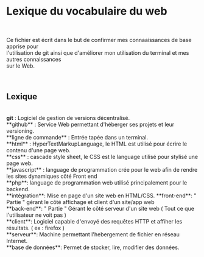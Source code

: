 <h1>Lexique du vocabulaire du web</h1>
<br>
<p>	Ce fichier est écrit dans le but de confirmer mes connaaissances de base apprise pour <br>
l'utilisation de git ainsi que d'améliorer mon utilisation du terminal et mes autres connaissances <br>
sur le Web. </p>
<br>
<h2>Lexique</h2>
<br>
<strong>git</strong> : Logiciel de gestion de versions décentralisé.<br>
**github** : Service Web permettant d'héberger ses projets et leur versioning.<br>
**ligne de commande** : Entrée tapée dans un terminal. <br>
**html** : HyperTextMarkupLanguage, le HTML est utilisé pour écrire le contenu d'une page web.<br>
**css** : cascade style sheet, le CSS est le language utilisé pour stylisé une page web.<br>
**javascript** : language de programmation crée pour le web afin de rendre les sites dynamiques côté Front end<br>
**php**: language de programmation web utilisé principalement pour le backend. <br>
**intégration**: Mise en page d'un site web en HTML/CSS.
**front-end**: " Partie " gérant le côté affichage et client d'un site/app web <br>
**back-end**: " Partie " Gérant le côté serveur d'un site web ( Tout ce que l'utilisateur ne voit pas ) <br>
**client**: Logiciel capable d'envoyé des requêtes HTTP et affiher les résultats. ( ex : firefox ) <br> 
**serveur**: Machine permettant l'hebergement de fichier en réseau Internet.<br>
**base de données**: Permet de stocker, lire, modifier des données.<br>

